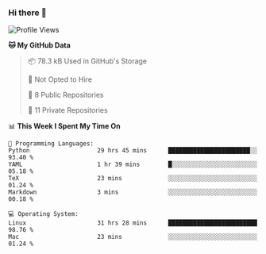 ### Hi there 👋

<!--
**huayuan4396/huayuan4396** is a ✨ _special_ ✨ repository because its `README.md` (this file) appears on your GitHub profile.

Here are some ideas to get you started:

- 🔭 I’m currently working on ...
- 🌱 I’m currently learning ...
- 👯 I’m looking to collaborate on ...
- 🤔 I’m looking for help with ...
- 💬 Ask me about ...
- 📫 How to reach me: ...
- 😄 Pronouns: ...
- ⚡ Fun fact: ...
-->

<!--START_SECTION:waka-->
![Profile Views](http://img.shields.io/badge/Profile%20Views-1-blue)

**🐱 My GitHub Data** 

> 📦 78.3 kB Used in GitHub's Storage 
 > 
> 🚫 Not Opted to Hire
 > 
> 📜 8 Public Repositories 
 > 
> 🔑 11 Private Repositories 
 > 
📊 **This Week I Spent My Time On** 

```text
💬 Programming Languages: 
Python                   29 hrs 45 mins      ███████████████████████░░   93.40 % 
YAML                     1 hr 39 mins        █░░░░░░░░░░░░░░░░░░░░░░░░   05.18 % 
TeX                      23 mins             ░░░░░░░░░░░░░░░░░░░░░░░░░   01.24 % 
Markdown                 3 mins              ░░░░░░░░░░░░░░░░░░░░░░░░░   00.18 % 

💻 Operating System: 
Linux                    31 hrs 28 mins      █████████████████████████   98.76 % 
Mac                      23 mins             ░░░░░░░░░░░░░░░░░░░░░░░░░   01.24 % 
```


<!--END_SECTION:waka-->
